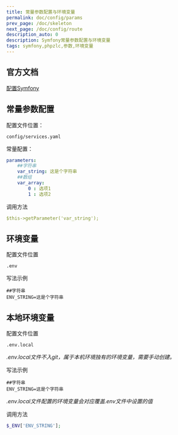 ```yaml
---
title: 常量参数配置与环境变量
permalink: doc/config/params
prev_page: /doc/skeleton
next_page: /doc/config/route
description_auto: 0
description: Symfony常量参数配置与环境变量
tags: symfony,phpzlc,参数,环境变量
---
```


## 官方文档

[配置Symfony](https://symfony.com/doc/4.4/configuration.html#importing-configuration-files)

## 常量参数配置

配置文件位置：
```text
config/services.yaml
```
常量配置：
```yaml
parameters:
    ##字符串
    var_string: 这是个字符串
    ##数组
    var_array:
        0 : 选项1
        1 : 选项2
```
调用方法
```yaml
$this->getParameter('var_string');
```

## 环境变量

配置文件位置

```text
.env
```

写法示例

```text
##字符串
ENV_STRING=这是个字符串
```

## 本地环境变量

配置文件位置

```text
.env.local
```
_.env.local文件不入git，属于本机环境独有的环境变量，需要手动创建。_

写法示例

```text
##字符串
ENV_STRING=这是个字符串
```

_.env.local文件配置的环境变量会对应覆盖.env文件中设置的值_

调用方法

```php
$_ENV['ENV_STRING'];
```

